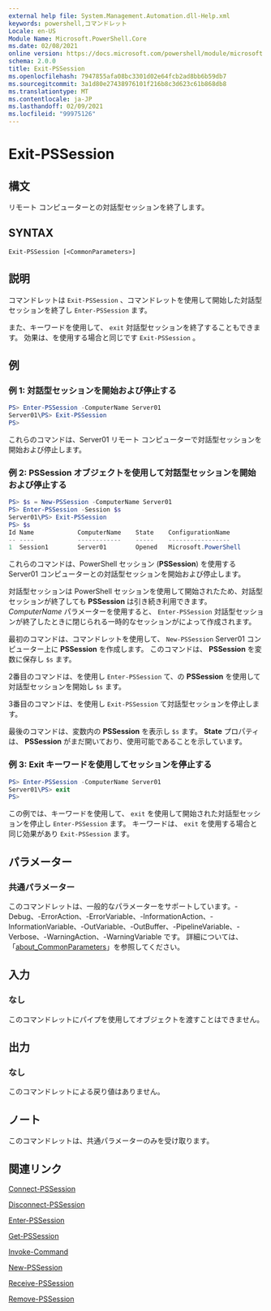 ```yaml
---
external help file: System.Management.Automation.dll-Help.xml
keywords: powershell,コマンドレット
Locale: en-US
Module Name: Microsoft.PowerShell.Core
ms.date: 02/08/2021
online version: https://docs.microsoft.com/powershell/module/microsoft.powershell.core/exit-pssession?view=powershell-7&WT.mc_id=ps-gethelp
schema: 2.0.0
title: Exit-PSSession
ms.openlocfilehash: 7947855afa08bc3301d02e64fcb2ad8bb6b59db7
ms.sourcegitcommit: 3a1d80e27438976101f216b8c3d623c61b868db8
ms.translationtype: MT
ms.contentlocale: ja-JP
ms.lasthandoff: 02/09/2021
ms.locfileid: "99975126"
---
```

# Exit-PSSession

## 構文
リモート コンピューターとの対話型セッションを終了します。

## SYNTAX

```
Exit-PSSession [<CommonParameters>]
```

## 説明

コマンドレットは `Exit-PSSession` 、コマンドレットを使用して開始した対話型セッションを終了し `Enter-PSSession` ます。

また、キーワードを使用して、 `exit` 対話型セッションを終了することもできます。 効果は、を使用する場合と同じです `Exit-PSSession` 。

## 例

### 例 1: 対話型セッションを開始および停止する

```powershell
PS> Enter-PSSession -ComputerName Server01
Server01\PS> Exit-PSSession
PS>
```

これらのコマンドは、Server01 リモート コンピューターで対話型セッションを開始および停止します。

### 例 2: PSSession オブジェクトを使用して対話型セッションを開始および停止する

```powershell
PS> $s = New-PSSession -ComputerName Server01
PS> Enter-PSSession -Session $s
Server01\PS> Exit-PSSession
PS> $s
Id Name            ComputerName    State    ConfigurationName
-- ----            ------------    -----    -----------------
1  Session1        Server01        Opened   Microsoft.PowerShell
```

これらのコマンドは、PowerShell セッション (**PSSession**) を使用する Server01 コンピューターとの対話型セッションを開始および停止します。

対話型セッションは PowerShell セッションを使用して開始されたため、対話型セッションが終了しても **PSSession** は引き続き利用できます。 _ComputerName_ パラメーターを使用すると、 `Enter-PSSession` 対話型セッションが終了したときに閉じられる一時的なセッションがによって作成されます。

最初のコマンドは、コマンドレットを使用して、 `New-PSSession` Server01 コンピューター上に **PSSession** を作成します。 このコマンドは、 **PSSession** を変数に保存し `$s` ます。

2番目のコマンドは、を使用し `Enter-PSSession` て、の **PSSession** を使用して対話型セッションを開始し `$s` ます。

3番目のコマンドは、を使用し `Exit-PSSession` て対話型セッションを停止します。

最後のコマンドは、変数内の **PSSession** を表示し `$s` ます。 **State** プロパティは、 **PSSession** がまだ開いており、使用可能であることを示しています。

### 例 3: Exit キーワードを使用してセッションを停止する

```powershell
PS> Enter-PSSession -ComputerName Server01
Server01\PS> exit
PS>
```

この例では、キーワードを使用して、 `exit` を使用して開始された対話型セッションを停止し `Enter-PSSession` ます。 キーワードは、 `exit` を使用する場合と同じ効果があり `Exit-PSSession` ます。

## パラメーター

### 共通パラメーター

このコマンドレットは、一般的なパラメーターをサポートしています。-Debug、-ErrorAction、-ErrorVariable、-InformationAction、-InformationVariable、-OutVariable、-OutBuffer、-PipelineVariable、-Verbose、-WarningAction、-WarningVariable です。 詳細については、「[about_CommonParameters](https://go.microsoft.com/fwlink/?LinkID=113216)」を参照してください。

## 入力

### なし

このコマンドレットにパイプを使用してオブジェクトを渡すことはできません。

## 出力

### なし

このコマンドレットによる戻り値はありません。

## ノート

このコマンドレットは、共通パラメーターのみを受け取ります。

## 関連リンク

[Connect-PSSession](Connect-PSSession.md)

[Disconnect-PSSession](Disconnect-PSSession.md)

[Enter-PSSession](Enter-PSSession.md)

[Get-PSSession](Get-PSSession.md)

[Invoke-Command](Invoke-Command.md)

[New-PSSession](New-PSSession.md)

[Receive-PSSession](Receive-PSSession.md)

[Remove-PSSession](Remove-PSSession.md)
